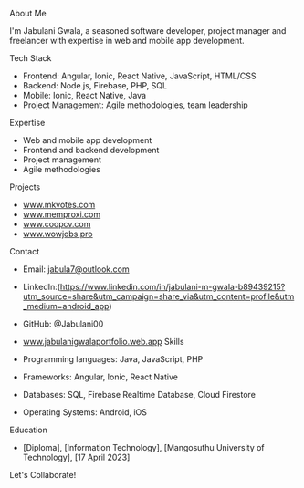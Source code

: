 About Me

I'm Jabulani Gwala, a seasoned software developer, project manager and freelancer with expertise in web and mobile app development.

Tech Stack

- Frontend: Angular, Ionic, React Native, JavaScript, HTML/CSS
- Backend: Node.js, Firebase, PHP, SQL
- Mobile: Ionic, React Native, Java
- Project Management: Agile methodologies, team leadership

Expertise

- Web and mobile app development
- Frontend and backend development
- Project management
- Agile methodologies

Projects

- www.mkvotes.com
- www.memproxi.com
- www.coopcv.com
- www.wowjobs.pro

Contact

- Email: jabula7@outlook.com
- LinkedIn:(https://www.linkedin.com/in/jabulani-m-gwala-b89439215?utm_source=share&utm_campaign=share_via&utm_content=profile&utm_medium=android_app)
- GitHub: @Jabulani00
- www.jabulanigwalaportfolio.web.app
Skills

- Programming languages: Java, JavaScript, PHP
- Frameworks: Angular, Ionic, React Native
- Databases: SQL, Firebase Realtime Database, Cloud Firestore
- Operating Systems: Android, iOS


Education

- [Diploma], [Information Technology], [Mangosuthu University of Technology], [17 April 2023]

Let's Collaborate!
